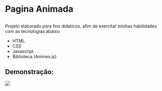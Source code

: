 # Pagina Animada
##

 Projeto elaborado para fins didaticos, afim de exercitar minhas habilidades com as tecnologias abaixo:
 * HTML
 * CSS
 * Javascript
 * Biblioteca (Animes.js)

 ## Demonstração:

 <img src="image\post_animado.gif">